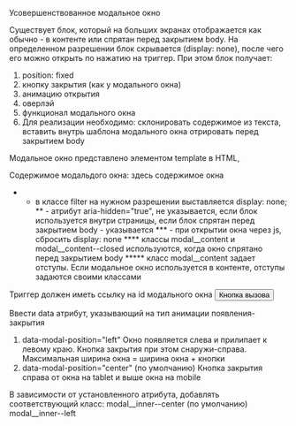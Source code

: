Усовершенствованное модальное окно

Существует блок, который на больших экранах отображается как обычно - в контенте или спрятан перед закрытием body.
На определенном разрешении блок скрывается (display: none), после чего его можно открыть
по нажатию на триггер.
При этом блок получает:
1. position: fixed
2. кнопку закрытия (как у модального окна)
3. анимацию открытия
4. оверлэй
5. функционал модального окна
6. Для реализации необходимо:
      склонировать содержимое из текста,
      вставить внутрь шаблона модального окна
      отрировать перед закрытием body


Модальное окно представлено элементом template в HTML,
<template id="modal">
  <div class="modal" id="modalChooseCity">
    <div class="modal__inner modal__inner--center" role="dialog" aria-modal="true">
      сюда будем вставлять содержимое

      <button class="button button--modal-close modal__close-button" type="button">
        <svg class="button__close-icon" width="48" height="48">
          <use xlink:href="img/svg/_sprite.svg#icon-close"></use>
        </svg>
      </button>
    </div>
  </div>
</template>


Содержимое модальдого окна:
<secton class="modal__content modal__content--closed filter" aria-hidden="true" id="modalFilter">
  здесь содержимое окна
</secton>
* - в классе filter на нужном разрешении выставляется display: none;
** - атрибут aria-hidden="true", не указывается, если блок используется внутри страницы,
если блок спрятан перед закрытием body - указывается
*** - при открытии окна через js, сбросить display: none
**** классы modal__content и modal__content--closed используются, когда окно спрятано перед закрытием body
***** класс modal__content задает отступы. Если модальное окно используется в контенте, отступы задаются своими классами


Триггер должен иметь ссылку на id модального окна
<button data-modal="#modalChooseCity">Кнопка вызова</button>


Ввести data атрибут, указывающий на тип анимации появления-закрытия
1. data-modal-position="left"
Окно появляется слева и прилипает к левому краю. Кнопка закрытия при этом снаружи-справа.
Максимальная ширина окна = ширина окна + кнопки
2. data-modal-position="center" (по умолчанию)
Кнопка закрытия справа от окна на tablet и выше окна на mobile

В зависимости от установленного атрибута, добавлять соответствующий класс:
modal__inner--center (по умолчанию)
modal__inner--left
